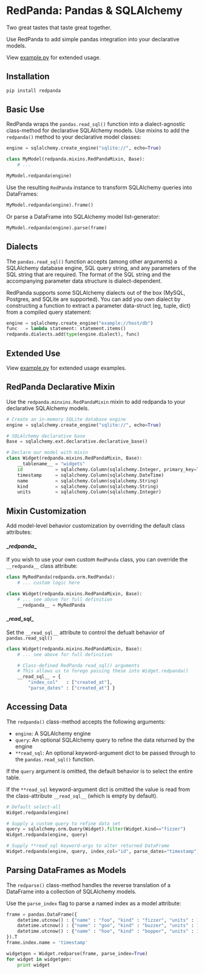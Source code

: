 # RedPanda: Pandas & SQLAlchemy

Two great tastes that taste great together.

Use RedPanda to add simple pandas integration into your declarative models.

View [example.py](./example.py) for extended usage.


## Installation

```bash
pip install redpanda
```


## Basic Use

RedPanda wraps the `pandas.read_sql()` function into a dialect-agnostic class-method for declarative SQLAlchemy models. Use mixins to add the `redpanda()` method to your declarative model classes:

```python
engine = sqlalchemy.create_engine("sqlite://", echo=True)

class MyModel(redpanda.mixins.RedPandaMixin, Base):
    # ...

MyModel.redpanda(engine)
```

Use the resulting `RedPanda` instance to transform SQLAlchemy queries into DataFrames:

```python
MyModel.redpanda(engine).frame()
```

Or parse a DataFrame into SQLAlchemy model list-generator:

```python
MyModel.redpanda(engine).parse(frame)
```


## Dialects

The `pandas.read_sql()` function accepts (among other arguments) a SQLAlchemy database engine, SQL query string, and any parameters of the SQL string that are required. The format of the SQL string and the accompanying parameter data structure is dialect-dependent.

RedPanda supports some SQLAlchemy dialects out of the box (MySQL, Postgres, and SQLite are supported). You can add you own dialect by constructing a function to extract a parameter data-struct (eg, tuple, dict) from a compiled query statement:

```python
engine = sqlalchemy.create_engine("example://host/db")
func   = lambda statement: statement.items()
redpanda.dialects.add(type(engine.dialect), func)
```


## Extended Use

View [example.py](./example.py) for extended usage examples.


## RedPanda Declarative Mixin

Use the `redpanda.minxins.RedPandaMixin` mixin to add redpanda to your declarative SQLAlchemy models.

```python
# Create an in-memory SQLite database engine
engine = sqlalchemy.create_engine("sqlite://", echo=True)

# SQLAlchemy declarative base
Base = sqlalchemy.ext.declarative.declarative_base()

# Declare our model with mixin
class Widget(redpanda.mixins.RedPandaMixin, Base):
    __tablename__ = "widgets"
    id            = sqlalchemy.Column(sqlalchemy.Integer, primary_key=True)
    timestamp     = sqlalchemy.Column(sqlalchemy.DateTime)
    name          = sqlalchemy.Column(sqlalchemy.String)
    kind          = sqlalchemy.Column(sqlalchemy.String)
    units         = sqlalchemy.Column(sqlalchemy.Integer)
```

## Mixin Customization

Add model-level behavior customization by overriding the default class attributes:


#### \__redpanda__

If you wish to use your own custom `RedPanda` class, you can override the `__redpanda__` class attribute:

```python
class MyRedPanda(redpanda.orm.RedPanda):
    # ... custom logic here

class Widget(redpanda.mixins.RedPandaMixin, Base):
    # ... see above for full definition
    __redpanda__ = MyRedPanda
```


#### \__read_sql__

Set the `__read_sql__` attribute to control the defualt behavior of `pandas.read_sql()`

```python
class Widget(redpanda.mixins.RedPandaMixin, Base):
    # ... see above for full definition

    # Class-defined RedPanda read_sql() arguments
    # This allows us to forego passing these into Widget.redpanda()
    __read_sql__ = {
        "index_col"   : ["created_at"],
        "parse_dates" : ["created_at"] }
```


## Accessing Data

The `redpanda()` class-method accepts the following arguments:
* `engine`: A SQLAlchemy engine
* `query`: An optional SQLAlchemy query to refine the data returned by the engine
* `**read_sql`: An optional keyword-argument dict to be passed through to the `pandas.read_sql()` function. 

If the `query` argument is omitted, the default behavior is to select the entire table.

If the `**read_sql` keyword-argument dict is omitted the value is read from the class-attribute `__read_sql__` (which is empty by default).

```python
# Default select-all
Widget.redpanda(engine)

# Supply a custom query to refine data set
query = sqlalchemy.orm.Query(Widget).filter(Widget.kind=="fizzer")
Widget.redpanda(engine, query)

# Supply **read_sql keyword-args to alter returned DataFrame
Widget.redpanda(engine, query, index_col="id", parse_dates="timestamp")
```


## Parsing DataFrames as Models

The `redparse()` class-method handles the reverse translation of a DataFrame into a collection of SQLAlchemy models.

Use the `parse_index` flag to parse a named index as a model attribute:

```python
frame = pandas.DataFrame({
    datetime.utcnow() : {"name" : "foo", "kind" : "fizzer", "units" : 10 },
    datetime.utcnow() : {"name" : "goo", "kind" : "buzzer", "units" : 11 },
    datetime.utcnow() : {"name" : "hoo", "kind" : "bopper", "units" : 12 }
}).T
frame.index.name = 'timestamp'

widgetgen = Widget.redparse(frame, parse_index=True)
for widget in widgetgen:
    print widget
```